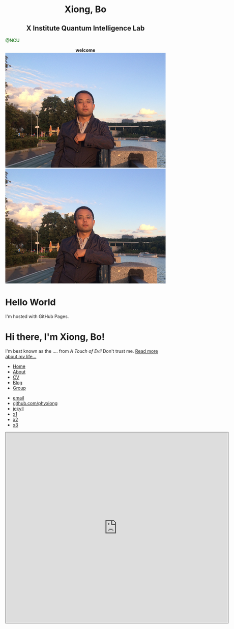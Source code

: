 <h1>
<center><b>Xiong, Bo</b></center>  
</h1>

<h2>
<center><b>X Institute Quantum Intelligence Lab</b></center>  
</h2>

<font color="#006600">@NCU</font>

<center><b>welcome</b></center> 

<div align="center">
  <a href="x b">
    <img src="./index.assets/My_Pic2.png">
  </a>
</div>

<img src = "./index.assets/My_Pic2.png" style="float: center;" />

<h1>Hello World</h1>
<p>I'm hosted with GitHub Pages.</p>

<div class="container">
		<div class="blurb">
    		<h1>Hi there, I'm Xiong, Bo!</h1>
			  <p>I'm best known as the .... from <em>A Touch of Evil</em> Don't trust me.
          <a href="/about">Read more about my life...</a>
        </p>
		</div><!-- /.blurb -->
</div><!-- /.container -->

<ul>
  <li><a href="https://github.com/phyxiong">Home</a></li>
  <li><a href="/about">About</a></li>
  <li><a href="/cv">CV</a></li>
  <li><a href="/blog">Blog</a></li>
  <li><a href="/group">Group</a></li>
</ul>

<footer>
		<ul>
    		<li><a href="mailto:stevenxiongbo@gmail.com">email</a></li>
    		<li><a href="https://github.com/phyxiong">github.com/phyxiong</a></li>
        <li><a href="http://jekyllcn.com/docs/structure/">jekyll</a></li>
        <li><a href="https://www.jianshu.com/p/9f71e260925d">x1</a></li>
        <li><a href="http://jmcglone.com/guides/github-pages">x2</a></li>
       <li><a href="https://halfrost.com/jekyll">x3</a></li>
    </ul>
 </footer>

<iframe src="https://calendar.google.com/calendar/embed?height=600&amp;wkst=1&amp;bgcolor=%23ffffff&amp;ctz=Asia%2FShanghai&amp;src=MWlndTgyYmxqZjM4c3BzMjNzZmJyYXA2azBAZ3JvdXAuY2FsZW5kYXIuZ29vZ2xlLmNvbQ&amp;src=emhfY24uY2hpbmEjaG9saWRheUBncm91cC52LmNhbGVuZGFyLmdvb2dsZS5jb20&amp;color=%238E24AA&amp;color=%233F51B5" style="border:solid 1px #777" width="700" height="600" frameborder="0" scrolling="no">
</iframe>
